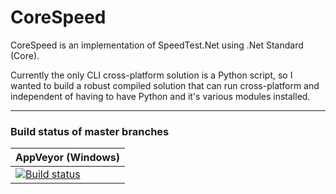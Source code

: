 CoreSpeed
=========

CoreSpeed is an implementation of SpeedTest.Net using .Net Standard (Core).  

Currently the only CLI cross-platform solution is a Python script, so I wanted to build a robust compiled solution that can run cross-platform and independent of having to have Python and it's various modules installed.

----------------------------------------------------------------------------------------------------------------------------------------------------


### Build status of master branches
| AppVeyor (Windows) |
|--------------------|
|[![Build status](https://ci.appveyor.com/api/projects/status/o4ysawi7nqumr03w/branch/master?svg=true)](https://ci.appveyor.com/project/tibmeister/corespeed/branch/master)|